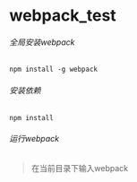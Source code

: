 # webpack_test


###### 全局安装webpack
```
npm install -g webpack
```

###### 安装依赖
```
npm install 
```

###### 运行webpack 

>在当前目录下输入webpack